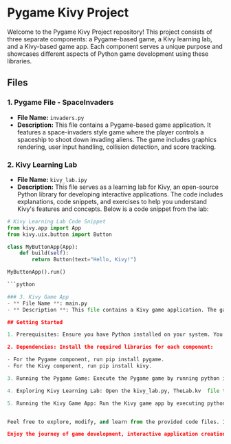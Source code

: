 # Pygame Kivy Project

Welcome to the Pygame Kivy Project repository! This project consists of three separate components: a Pygame-based game, a Kivy learning lab, and a Kivy-based game app. Each component serves a unique purpose and showcases different aspects of Python game development using these libraries.

## Files

### 1. Pygame File - SpaceInvaders

- **File Name:** `invaders.py`
- **Description:** This file contains a Pygame-based game application. It features a space-invaders style game where the player controls a spaceship to shoot down invading aliens. The game includes graphics rendering, user input handling, collision detection, and score tracking.

### 2. Kivy Learning Lab

- **File Name:** `kivy_lab.ipy`
- **Description:** This file serves as a learning lab for Kivy, an open-source Python library for developing interactive applications. The code includes explanations, code snippets, and exercises to help you understand Kivy's features and concepts. Below is a code snippet from the lab:

```python
# Kivy Learning Lab Code Snippet
from kivy.app import App
from kivy.uix.button import Button

class MyButtonApp(App):
    def build(self):
        return Button(text="Hello, Kivy!")

MyButtonApp().run()

```python

### 3. Kivy Game App
- ** File Name **: main.py
- ** Description **: This file contains a Kivy game application. The game, titled "Galaxy," involves navigating a ship through a tunnel-like environment. It showcases Kivy's graphics, animation, and user input handling capabilities. The app includes perspective transformations, audio integration, and gameplay mechanics.

## Getting Started

1. Prerequisites: Ensure you have Python installed on your system. You can download it from Python's official website.

2. Dependencies: Install the required libraries for each component:

- For the Pygame component, run pip install pygame.
- For the Kivy component, run pip install kivy.

3. Running the Pygame Game: Execute the Pygame game by running python invaders.py.

4. Exploring Kivy Learning Lab: Open the kivy_lab.py, TheLab.kv  file to learn about Kivy concepts and features.

5. Running the Kivy Game App: Run the Kivy game app by executing python main.py.


Feel free to explore, modify, and learn from the provided code files. If you encounter any issues or have questions, don't hesitate to seek assistance.

Enjoy the journey of game development, interactive application creation, and learning Kivy! 🚀
